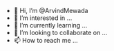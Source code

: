 - 👋 Hi, I’m @ArvindMewada
- 👀 I’m interested in ...
- 🌱 I’m currently learning ...
- 💞️ I’m looking to collaborate on ...
- 📫 How to reach me ...

<!---
ArvindMewada/ArvindMewada is a ✨ special ✨ repository because its `README.md` (this file) appears on your GitHub profile.
You can click the Preview link to take a look at your changes.
--->
